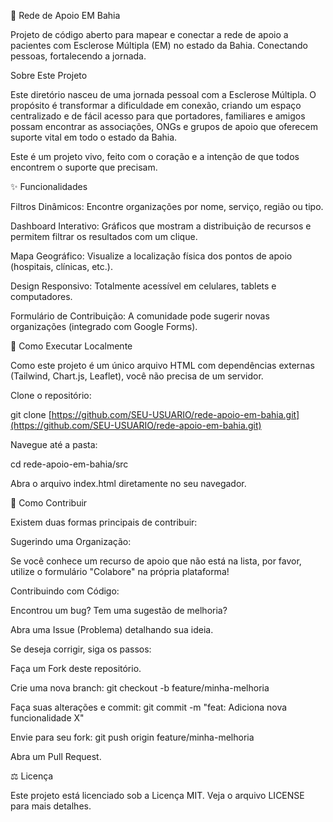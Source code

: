 🧡 Rede de Apoio EM Bahia

Projeto de código aberto para mapear e conectar a rede de apoio a pacientes com Esclerose Múltipla (EM) no estado da Bahia. Conectando pessoas, fortalecendo a jornada.

Sobre Este Projeto

Este diretório nasceu de uma jornada pessoal com a Esclerose Múltipla. O propósito é transformar a dificuldade em conexão, criando um espaço centralizado e de fácil acesso para que portadores, familiares e amigos possam encontrar as associações, ONGs e grupos de apoio que oferecem suporte vital em todo o estado da Bahia.

Este é um projeto vivo, feito com o coração e a intenção de que todos encontrem o suporte que precisam.

✨ Funcionalidades

Filtros Dinâmicos: Encontre organizações por nome, serviço, região ou tipo.

Dashboard Interativo: Gráficos que mostram a distribuição de recursos e permitem filtrar os resultados com um clique.

Mapa Geográfico: Visualize a localização física dos pontos de apoio (hospitais, clínicas, etc.).

Design Responsivo: Totalmente acessível em celulares, tablets e computadores.

Formulário de Contribuição: A comunidade pode sugerir novas organizações (integrado com Google Forms).

🚀 Como Executar Localmente

Como este projeto é um único arquivo HTML com dependências externas (Tailwind, Chart.js, Leaflet), você não precisa de um servidor.

Clone o repositório:

git clone [https://github.com/SEU-USUARIO/rede-apoio-em-bahia.git](https://github.com/SEU-USUARIO/rede-apoio-em-bahia.git)


Navegue até a pasta:

cd rede-apoio-em-bahia/src


Abra o arquivo index.html diretamente no seu navegador.

🤝 Como Contribuir

Existem duas formas principais de contribuir:

Sugerindo uma Organização:

Se você conhece um recurso de apoio que não está na lista, por favor, utilize o formulário "Colabore" na própria plataforma!

Contribuindo com Código:

Encontrou um bug? Tem uma sugestão de melhoria?

Abra uma Issue (Problema) detalhando sua ideia.

Se deseja corrigir, siga os passos:

Faça um Fork deste repositório.

Crie uma nova branch: git checkout -b feature/minha-melhoria

Faça suas alterações e commit: git commit -m "feat: Adiciona nova funcionalidade X"

Envie para seu fork: git push origin feature/minha-melhoria

Abra um Pull Request.

⚖️ Licença

Este projeto está licenciado sob a Licença MIT. Veja o arquivo LICENSE para mais detalhes.
